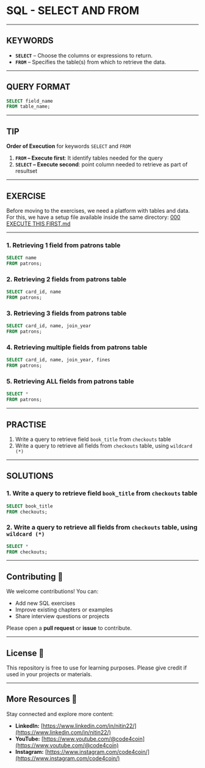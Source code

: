 # SQL - SELECT AND FROM
---
## KEYWORDS
- **`SELECT`** – Choose the columns or expressions to return.  
- **`FROM`** – Specifies the table(s) from which to retrieve the data.

---
## QUERY FORMAT
```sql
SELECT field_name
FROM table_name;
```
---
## TIP
**Order of Execution** for keywords `SELECT` and `FROM`
  1. **`FROM` – Execute first**: It identify tables needed for the query
  2. **`SELECT` – Execute second**: point column needed to retrieve as part of resultset 
---
## EXERCISE
Before moving to the exercises, we need a platform with tables and data.  
For this, we have a setup file available inside the same directory: [000 EXECUTE THIS FIRST.md](https://github.com/code4coin/001-SQL-Structured-Query-Language-/blob/main/001%20SQL%20FOR%20DATA%20ENGINEERS/001%20Exercises/000%20EXECUTE%20THIS%20FIRST.md)

---
### 1. Retrieving 1 field from patrons table
```sql
SELECT name
FROM patrons;
```
### 2. Retrieving 2 fields from patrons table
```sql
SELECT card_id, name
FROM patrons;
```
### 3. Retrieving 3 fields from patrons table
```sql
SELECT card_id, name, join_year
FROM patrons;
```
### 4. Retrieving multiple fields from patrons table
```sql
SELECT card_id, name, join_year, fines
FROM patrons;
```
### 5. Retrieving ALL fields from patrons table
```sql
SELECT *
FROM patrons;
```
---
## PRACTISE
1. Write a query to retrieve field `book_title` from `checkouts` table
2. Write a query to retrieve all fields from `checkouts` table, using `wildcard (*)`
---
## SOLUTIONS
### 1. Write a query to retrieve field `book_title` from `checkouts` table
```sql
SELECT book_title
FROM checkouts;
```
### 2. Write a query to retrieve all fields from `checkouts` table, using `wildcard (*)`
```sql
SELECT *
FROM checkouts;
```
---
## **Contributing** 🤝

We welcome contributions! You can:

- Add new SQL exercises
- Improve existing chapters or examples
- Share interview questions or projects

Please open a **pull request** or **issue** to contribute.

---
## **License** 📄

This repository is free to use for learning purposes. Please give credit if used in your projects or materials.

---
## **More Resources** 🔗

Stay connected and explore more content:

- **LinkedIn:** [https://www.linkedin.com/in/nitin22/](https://www.linkedin.com/in/nitin22/)
- **YouTube:** [https://www.youtube.com/@code4coin](https://www.youtube.com/@code4coin)
- **Instagram:** [https://www.instagram.com/code4coin/](https://www.instagram.com/code4coin/)
